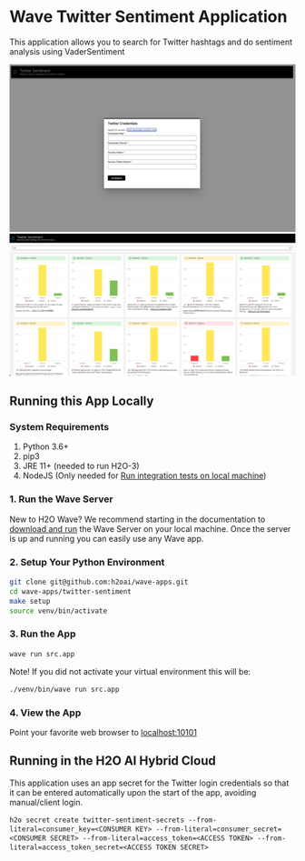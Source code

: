 # Wave Twitter Sentiment Application

This application allows you to search for Twitter hashtags and do sentiment analysis using VaderSentiment

![Twitter-Sentiment App Screenshot - Login Screen](static/screenshot-1.png)
![Twitter-Sentiment App Screenshot - Home Page](static/screenshot-2.png)

## Running this App Locally

### System Requirements

1. Python 3.6+
2. pip3
3. JRE 11+ (needed to run H2O-3)
4. NodeJS (Only needed for [Run integration tests on local machine](#run-integration-tests))

### 1. Run the Wave Server

New to H2O Wave? We recommend starting in the documentation to [download and run](https://wave.h2o.ai/docs/installation) the Wave Server on your local machine. Once the server is up and running you can easily use any Wave app.

### 2. Setup Your Python Environment

```bash
git clone git@github.com:h2oai/wave-apps.git
cd wave-apps/twitter-sentiment
make setup
source venv/bin/activate
```
### 3. Run the App

```bash
wave run src.app
```

Note! If you did not activate your virtual environment this will be:

```bash
./venv/bin/wave run src.app
```

### 4. View the App
Point your favorite web browser to [localhost:10101](http://localhost:10101)


## Running in the H2O AI Hybrid Cloud

This application uses an app secret for the Twitter login credentials so that it can be entered automatically upon the start of the app, avoiding manual/client login.

```
h2o secret create twitter-sentiment-secrets --from-literal=consumer_key=<CONSUMER KEY> --from-literal=consumer_secret=<CONSUMER SECRET> --from-literal=access_token=<ACCESS TOKEN> --from-literal=access_token_secret=<ACCESS TOKEN SECRET>
```
